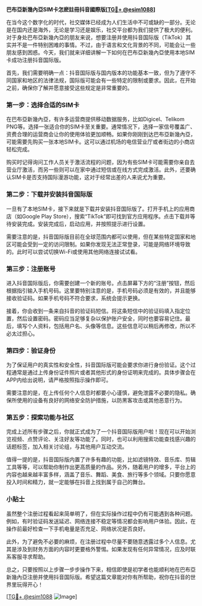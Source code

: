 **巴布亞新幾內亞SIM卡怎麽註冊抖音國際版[[TG💪+ @esim1088](https://t.me/s/esim1088)]**

在当今这个数字化的时代，社交媒体已经成为人们生活中不可或缺的一部分。无论是在国内还是海外，无论是学习还是娱乐，社交平台都为我们提供了极大的便利。对于身处巴布亞新幾內亞的朋友来说，想要注册并使用抖音国际版（TikTok）其实并不是一件特别困难的事情。不过，由于语言和文化背景的不同，可能会让一些朋友感到困惑。今天，我们就来详细讲解一下如何在巴布亞新幾內亞使用本地SIM卡成功注册抖音国际版。

首先，我们需要明确一点：抖音国际版与国内版本的功能基本一致，但为了遵守不同国家和地区的法律法规，国际版可能会有一些特定的限制或要求。因此，在开始之前，确保你了解并愿意接受这些规定是非常重要的。

### 第一步：选择合适的SIM卡

在巴布亞新幾內亞，有许多运营商提供移动数据服务，比如Digicel、Telikom PNG等。选择一张适合你的SIM卡至关重要。通常情况下，选择一家信号覆盖广、资费合理的运营商会让你的使用体验更加顺畅。如果你刚刚到达巴布亞新幾內亞，可能需要先购买一张本地SIM卡。这可以通过机场的电信营业厅或者街边的小商店轻松完成。

购买时记得询问工作人员关于激活流程的问题，因为有些SIM卡可能需要你亲自去营业厅激活，而另一些则可以在家中通过短信或在线方式完成激活。此外，还要确认SIM卡是否支持国际漫游功能，这对于经常出差的人来说尤为重要。

### 第二步：下载并安装抖音国际版

一旦有了本地SIM卡，接下来就是下载并安装抖音国际版了。打开手机上的应用商店（如Google Play Store），搜索“TikTok”即可找到官方应用程序。点击下载并等待安装完成。安装完成后，启动应用，并按照提示进行设置。

需要注意的是，抖音国际版目前在全球范围内都可以使用，但在某些特定国家和地区可能会受到一定的访问限制。如果你发现无法正常登录，可能是网络环境导致的。此时可以尝试切换Wi-Fi或使用其他网络连接试试看。

### 第三步：注册账号

进入抖音国际版后，你需要创建一个新的账号。点击屏幕下方的“注册”按钮，然后根据指引输入手机号码。这里要特别注意的是，手机号码必须是有效的，并且能够接收验证码。如果手机号码不符合要求，系统会提示更换。

接着，你会收到一条来自抖音的验证码短信。将这条短信中的验证码填入指定位置，然后设置密码。密码应当足够复杂以保护账户安全，同时也要容易记住。最后，填写个人资料，包括用户名、头像等信息。这些信息可以稍后再修改，所以不必太过担心。

### 第四步：验证身份

为了保证用户的真实性和安全性，抖音国际版可能会要求你进行身份验证。这个过程通常是通过上传身份证件照片或者其他形式的身份证明来完成的。具体步骤会在APP内给出说明，请严格按照指示操作即可。

需要注意的是，在上传任何个人信息时都要小心谨慎，避免泄露不必要的隐私。确保所使用的设备有良好的网络安全防护措施，以防黑客攻击或其他恶意行为。

### 第五步：探索功能与社区

完成上述所有步骤之后，你就正式成为了一个抖音国际版用户啦！现在可以开始浏览视频、点赞评论、关注好友等功能了。同时，也可以利用搜索功能查找感兴趣的话题标签，加入相关讨论组，与其他用户互动交流。

值得一提的是，抖音国际版内置了许多有趣的功能，比如滤镜特效、音乐库、剪辑工具等等，可以帮助你制作出更高质量的作品。另外，随着用户的增多，平台上的内容也越来越丰富多样，涵盖了音乐、舞蹈、美食、旅行等多个领域。只要你愿意投入时间和精力，就一定能够在抖音上找到属于自己的舞台。

### 小贴士

虽然整个注册过程看起来简单明了，但在实际操作过程中仍有可能遇到各种问题。例如，有时验证码发送延迟、网络连接不稳定等情况都会影响用户体验。因此，在操作前最好检查一下手机电量是否充足、网络状况是否良好。

此外，为了避免不必要的麻烦，在注册过程中尽量不要随意透露过多个人信息。尤其是涉及到财务方面的内容时更要格外警惕。如果发现有任何异常情况，应及时联系客服寻求帮助。

总之，只要按照以上步骤一步步操作下来，相信即使是初学者也能顺利地在巴布亞新幾內亞注册并使用抖音国际版。希望这篇文章能对你有所帮助，祝你在抖音的世界里玩得开心！

[[TG💪+ @esim1088](https://t.me/s/esim1088) ![Image](https://i.postimg.cc/4NQfJmqS/Snipaste-2025-05-13-00-14-12.png)]